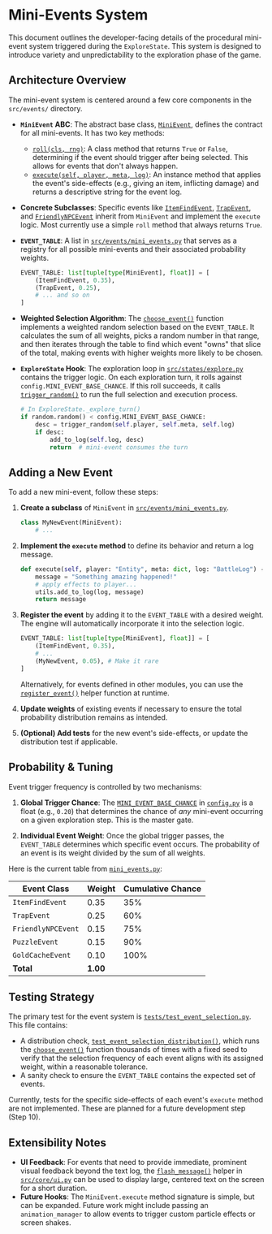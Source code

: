 # Mini-Events System

This document outlines the developer-facing details of the procedural mini-event system triggered during the `ExploreState`. This system is designed to introduce variety and unpredictability to the exploration phase of the game.

## Architecture Overview

The mini-event system is centered around a few core components in the `src/events/` directory.

- **`MiniEvent` ABC**: The abstract base class, [`MiniEvent`](src/events/mini_events.py:23), defines the contract for all mini-events. It has two key methods:
    - [`roll(cls, rng)`](src/events/mini_events.py:28): A class method that returns `True` or `False`, determining if the event should trigger after being selected. This allows for events that don't always happen.
    - [`execute(self, player, meta, log)`](src/events/mini_events.py:32): An instance method that applies the event's side-effects (e.g., giving an item, inflicting damage) and returns a descriptive string for the event log.

- **Concrete Subclasses**: Specific events like [`ItemFindEvent`](src/events/mini_events.py:36), [`TrapEvent`](src/events/mini_events.py:58), and [`FriendlyNPCEvent`](src/events/mini_events.py:77) inherit from `MiniEvent` and implement the `execute` logic. Most currently use a simple `roll` method that always returns `True`.

- **`EVENT_TABLE`**: A list in [`src/events/mini_events.py`](src/events/mini_events.py:126) that serves as a registry for all possible mini-events and their associated probability weights.
  ```python
  EVENT_TABLE: list[tuple[type[MiniEvent], float]] = [
      (ItemFindEvent, 0.35),
      (TrapEvent, 0.25),
      # ... and so on
  ]
  ```

- **Weighted Selection Algorithm**: The [`choose_event()`](src/events/mini_events.py:136) function implements a weighted random selection based on the `EVENT_TABLE`. It calculates the sum of all weights, picks a random number in that range, and then iterates through the table to find which event "owns" that slice of the total, making events with higher weights more likely to be chosen.

- **`ExploreState` Hook**: The exploration loop in [`src/states/explore.py`](src/states/explore.py:76) contains the trigger logic. On each exploration turn, it rolls against `config.MINI_EVENT_BASE_CHANCE`. If this roll succeeds, it calls [`trigger_random()`](src/events/mini_events.py:162) to run the full selection and execution process.
  ```python
  # In ExploreState._explore_turn()
  if random.random() < config.MINI_EVENT_BASE_CHANCE:
      desc = trigger_random(self.player, self.meta, self.log)
      if desc:
          add_to_log(self.log, desc)
          return  # mini-event consumes the turn
  ```

## Adding a New Event

To add a new mini-event, follow these steps:

1.  **Create a subclass** of `MiniEvent` in [`src/events/mini_events.py`](src/events/mini_events.py).
    ```python
    class MyNewEvent(MiniEvent):
        # ...
    ```
2.  **Implement the `execute` method** to define its behavior and return a log message.
    ```python
    def execute(self, player: "Entity", meta: dict, log: "BattleLog") -> str:
        message = "Something amazing happened!"
        # apply effects to player...
        utils.add_to_log(log, message)
        return message
    ```
3.  **Register the event** by adding it to the `EVENT_TABLE` with a desired weight. The engine will automatically incorporate it into the selection logic.
    ```python
    EVENT_TABLE: list[tuple[type[MiniEvent], float]] = [
        (ItemFindEvent, 0.35),
        # ...
        (MyNewEvent, 0.05), # Make it rare
    ]
    ```
    Alternatively, for events defined in other modules, you can use the [`register_event()`](src/events/mini_events.py:196) helper function at runtime.

4.  **Update weights** of existing events if necessary to ensure the total probability distribution remains as intended.

5.  **(Optional) Add tests** for the new event's side-effects, or update the distribution test if applicable.

## Probability & Tuning

Event trigger frequency is controlled by two mechanisms:

1.  **Global Trigger Chance**: The [`MINI_EVENT_BASE_CHANCE`](src/config.py:126) in [`config.py`](src/config.py) is a float (e.g., `0.20`) that determines the chance of *any* mini-event occurring on a given exploration step. This is the master gate.

2.  **Individual Event Weight**: Once the global trigger passes, the `EVENT_TABLE` determines which specific event occurs. The probability of an event is its weight divided by the sum of all weights.

Here is the current table from [`mini_events.py`](src/events/mini_events.py:126):

| Event Class        | Weight | Cumulative Chance |
| ------------------ | ------ | ----------------- |
| `ItemFindEvent`    | 0.35   | 35%               |
| `TrapEvent`        | 0.25   | 60%               |
| `FriendlyNPCEvent` | 0.15   | 75%               |
| `PuzzleEvent`      | 0.15   | 90%               |
| `GoldCacheEvent`   | 0.10   | 100%              |
| **Total**          | **1.00** |                   |


## Testing Strategy

The primary test for the event system is [`tests/test_event_selection.py`](tests/test_event_selection.py). This file contains:

- A distribution check, [`test_event_selection_distribution()`](tests/test_event_selection.py:19), which runs the [`choose_event()`](src/events/mini_events.py:136) function thousands of times with a fixed seed to verify that the selection frequency of each event aligns with its assigned weight, within a reasonable tolerance.
- A sanity check to ensure the `EVENT_TABLE` contains the expected set of events.

Currently, tests for the specific side-effects of each event's `execute` method are not implemented. These are planned for a future development step (Step 10).

## Extensibility Notes

- **UI Feedback**: For events that need to provide immediate, prominent visual feedback beyond the text log, the [`flash_message()`](src/core/ui.py:202) helper in [`src/core/ui.py`](src/core/ui.py) can be used to display large, centered text on the screen for a short duration.
- **Future Hooks**: The `MiniEvent.execute` method signature is simple, but can be expanded. Future work might include passing an `animation_manager` to allow events to trigger custom particle effects or screen shakes.